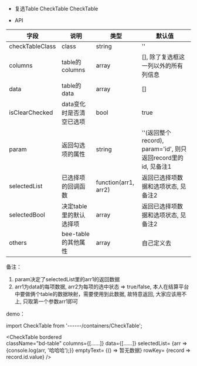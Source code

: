 - 复选Table CheckTable    CheckTable

- API

|字段                    |说明                          |类型                     |默认值     
|---------------------- |------------------------------|-------------------------|--------------
| checkTableClass       | class                        |string                   |''
| columns               | table的columns               |array                    |[], 除了复选框这一列以外的所有列信息
| data                  | table的data                  |array                    |[]
| isClearChecked        | data变化时是否清空已选项       |bool                     |true
| param                 | 返回勾选项的属性              |string                    |''(返回整个record), param='id', 则只返回record里的id, 见备注1
| selectedList          | 已选择项的回调函数             |function(arr1, arr2)     |返回已选择项数据和选项状态, 见备注2
| selectedBool          | 决定table里的默认选择项        |array                    |返回已选择项数据和选项状态, 见备注2
| others                | bee-table的其他属性           |array                    |自己定义去


备注：
1. param决定了selectedList里的arr1的返回数据
2. arr1为data的每项数据, arr2为每项的选中状态 => true/false, 本人在结算平台中要做俩个table的数据映射，需要使用到此数据, 故特意返回, 大家应该用不上, 只取第一个参数arr1即可

demo：

import CheckTable from '------/containers/CheckTable';

<CheckTable
    bordered  
    className="bd-table"
    columns={[......]} 
    data={[......]} 
    selectedList= {arr => {console.log(arr, '哈哈哈');}}
    emptyText= {() => <span>暂无数据</span>}
    rowKey= {record => record.id.value}
/>

